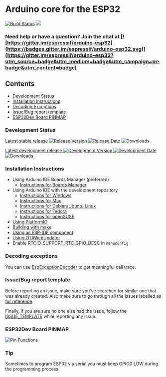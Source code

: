 # Arduino core for the ESP32
[![Build Status](https://travis-ci.org/espressif/arduino-esp32.svg?branch=master)](https://travis-ci.org/espressif/arduino-esp32) ![](https://github.com/espressif/arduino-esp32/workflows/ESP32%20Arduino%20CI/badge.svg)

### Need help or have a question? Join the chat at [![https://gitter.im/espressif/arduino-esp32](https://badges.gitter.im/espressif/arduino-esp32.svg)](https://gitter.im/espressif/arduino-esp32?utm_source=badge&utm_medium=badge&utm_campaign=pr-badge&utm_content=badge)

## Contents
- [Development Status](#development-status)
- [Installation Instructions](#installation-instructions)
- [Decoding Exceptions](#decoding-exceptions)
- [Issue/Bug report template](#issuebug-report-template)
- [ESP32Dev Board PINMAP](#esp32dev-board-pinmap)

### Development Status
[Latest stable release ![Release Version](https://img.shields.io/github/release/espressif/arduino-esp32.svg?style=plastic) ![Release Date](https://img.shields.io/github/release-date/espressif/arduino-esp32.svg?style=plastic)](https://github.com/espressif/arduino-esp32/releases/latest/) ![Downloads](https://img.shields.io/github/downloads/espressif/arduino-esp32/latest/total.svg?style=plastic)

[Latest development release ![Development Version](https://img.shields.io/github/release/espressif/arduino-esp32/all.svg?style=plastic) ![Development Date](https://img.shields.io/github/release-date-pre/espressif/arduino-esp32.svg?style=plastic)](https://github.com/espressif/arduino-esp32/releases/latest/) ![Downloads](https://img.shields.io/github/downloads-pre/espressif/arduino-esp32/latest/total.svg?style=plastic)

### Installation Instructions
- Using Arduino IDE Boards Manager (preferred)
  + [Instructions for Boards Manager](docs/arduino-ide/boards_manager.md)
- Using Arduino IDE with the development repository
  + [Instructions for Windows](docs/arduino-ide/windows.md)
  + [Instructions for Mac](docs/arduino-ide/mac.md)
  + [Instructions for Debian/Ubuntu Linux](docs/arduino-ide/debian_ubuntu.md)
  + [Instructions for Fedora](docs/arduino-ide/fedora.md)
  + [Instructions for openSUSE](docs/arduino-ide/opensuse.md)
- [Using PlatformIO](docs/platformio.md)
- [Building with make](docs/make.md)
- [Using as ESP-IDF component](docs/esp-idf_component.md)
- [Using OTAWebUpdater](docs/OTAWebUpdate/OTAWebUpdate.md)
- Enable RTCIO_SUPPORT_RTC_GPIO_DESC in `menuconfig`


### Decoding exceptions

You can use [EspExceptionDecoder](https://github.com/me-no-dev/EspExceptionDecoder) to get meaningful call trace.

### Issue/Bug report template
Before reporting an issue, make sure you've searched for similar one that was already created. Also make sure to go through all the issues labelled as [for reference](https://github.com/espressif/arduino-esp32/issues?utf8=%E2%9C%93&q=is%3Aissue%20label%3A%22for%20reference%22%20).

Finally, if you are sure no one else had the issue, follow the [ISSUE_TEMPLATE](docs/ISSUE_TEMPLATE.md) while reporting any issue.

### ESP32Dev Board PINMAP

![Pin Functions](docs/esp32_pinmap.png)

### Tip

Sometimes to program ESP32 via serial you must keep GPIO0 LOW during the programming process
